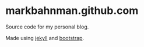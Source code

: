 markbahnman.github.com  
======================
Source code for my personal blog. 

Made using [jekyll](https://github.com/mojombo/jekyll) and [bootstrap](http://twitter.github.com/bootstrap/).
